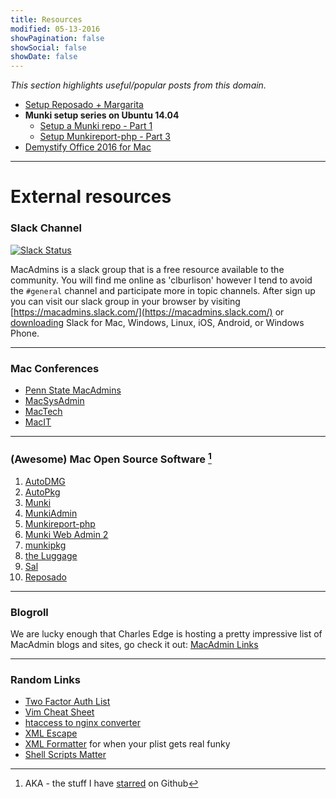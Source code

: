 ```yaml
---
title: Resources
modified: 05-13-2016
showPagination: false
showSocial: false
showDate: false
---
```


_This section highlights useful/popular posts from this domain._

* [Setup Reposado + Margarita](/reposado-guide/)
* **Munki setup series on Ubuntu 14.04**
  * [Setup a Munki repo - Part 1](/munkirepo-guide-part-1/)
  * [Setup Munkireport-php - Part 3](/munkirepo-guide-part-3/)
* [Demystify Office 2016 for Mac](/demystify-office2016/)  

---

# External resources

### Slack Channel

[![Slack Status](https://macadmins.herokuapp.com/badge.svg)](https://macadmins.herokuapp.com)

MacAdmins is a slack group that is a free resource available to the community. You will find me online as 'clburlison' however I tend to avoid the `#general` channel and participate more in topic channels. After sign up you can visit our slack group in your browser by visiting [https://macadmins.slack.com/](https://macadmins.slack.com/) or [downloading](https://slack.com/downloads) Slack for Mac, Windows, Linux, iOS, Android, or Windows Phone.

---

### Mac Conferences
* [Penn State MacAdmins](http://macadmins.psu.edu/conference/resources/)
* [MacSysAdmin](http://documentation.macsysadmin.se/)
* [MacTech](http://www.mactech.com/conference/)
* [MacIT](http://www.macitconf.com/full-agenda)


---

### (Awesome) Mac Open Source Software [^1]
1. [AutoDMG](https://github.com/MagerValp/AutoDMG)
1. [AutoPkg](https://github.com/autopkg)
1. [Munki](https://github.com/munki/munki)
1. [MunkiAdmin](https://github.com/hjuutilainen/munkiadmin)
1. [Munkireport-php](https://github.com/munkireport/munkireport-php)
1. [Munki Web Admin 2](https://github.com/munki/mwa2)
1. [munkipkg](https://github.com/munki/munki-pkg)
1. [the Luggage](https://github.com/unixorn/luggage)
1. [Sal](https://github.com/salopensource/sal)
1. [Reposado](https://github.com/wdas/reposado)

[^1]: AKA - the stuff I have [starred](https://github.com/stars/clburlison) on Github

---

### Blogroll
We are lucky enough that Charles Edge is hosting a pretty impressive list of MacAdmin blogs and sites, go check it out: [MacAdmin Links](http://krypted.com/guides/macadmin-links/)

---

### Random Links
* [Two Factor Auth List](https://twofactorauth.org/)
* [Vim Cheat Sheet](http://vim.rtorr.com/)
* [htaccess to nginx converter](http://winginx.com/en/htaccess)
* [XML Escape](http://www.freeformatter.com/xml-escape.html)
* [XML Formatter](http://www.freeformatter.com/xml-formatter.html) for when your plist gets real funky
* [Shell Scripts Matter](https://dev.to/thiht/shell-scripts-matter)

